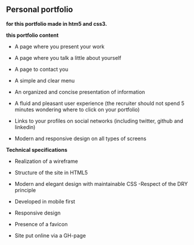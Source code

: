 ## Personal portfolio

**for this portfolio made in htm5 and css3.**

**this portfolio content**

- A page where you present your work 

- A page where you talk a little about yourself 

- A page to contact you

- A simple and clear menu

- An organized and concise presentation of information

- A fluid and pleasant user experience (the recruiter should not spend 5 minutes wondering where to click on your portfolio)

- Links to your profiles on social networks (including twitter, github and linkedin) 

- Modern and responsive design on all types of screens

**Technical specifications**

- Realization of a wireframe

- Structure of the site in HTML5

- Modern and elegant design with maintainable CSS -Respect of the DRY principle

- Developed in mobile first

- Responsive design

- Presence of a favicon

- Site put online via a GH-page
